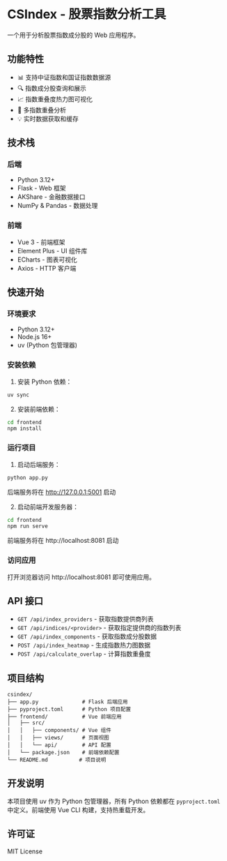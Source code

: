 

# CSIndex - 股票指数分析工具

一个用于分析股票指数成分股的 Web 应用程序。

## 功能特性

- 📊 支持中证指数和国证指数数据源
- 🔍 指数成分股查询和展示
- 📈 指数重叠度热力图可视化
- 🎯 多指数重叠分析
- 💡 实时数据获取和缓存

## 技术栈

### 后端
- Python 3.12+
- Flask - Web 框架
- AKShare - 金融数据接口
- NumPy & Pandas - 数据处理

### 前端
- Vue 3 - 前端框架
- Element Plus - UI 组件库
- ECharts - 图表可视化
- Axios - HTTP 客户端

## 快速开始

### 环境要求
- Python 3.12+
- Node.js 16+
- uv (Python 包管理器)

### 安装依赖

1. 安装 Python 依赖：
```bash
uv sync
```

2. 安装前端依赖：
```bash
cd frontend
npm install
```

### 运行项目

1. 启动后端服务：
```bash
python app.py
```
后端服务将在 http://127.0.0.1:5001 启动

2. 启动前端开发服务器：
```bash
cd frontend
npm run serve
```
前端服务将在 http://localhost:8081 启动

### 访问应用

打开浏览器访问 http://localhost:8081 即可使用应用。

## API 接口

- `GET /api/index_providers` - 获取指数提供商列表
- `GET /api/indices/<provider>` - 获取指定提供商的指数列表
- `GET /api/index_components` - 获取指数成分股数据
- `POST /api/index_heatmap` - 生成指数热力图数据
- `POST /api/calculate_overlap` - 计算指数重叠度

## 项目结构

```
csindex/
├── app.py              # Flask 后端应用
├── pyproject.toml      # Python 项目配置
├── frontend/           # Vue 前端应用
│   ├── src/
│   │   ├── components/ # Vue 组件
│   │   ├── views/      # 页面视图
│   │   └── api/        # API 配置
│   └── package.json    # 前端依赖配置
└── README.md          # 项目说明
```

## 开发说明

本项目使用 uv 作为 Python 包管理器，所有 Python 依赖都在 `pyproject.toml` 中定义。前端使用 Vue CLI 构建，支持热重载开发。

## 许可证

MIT License